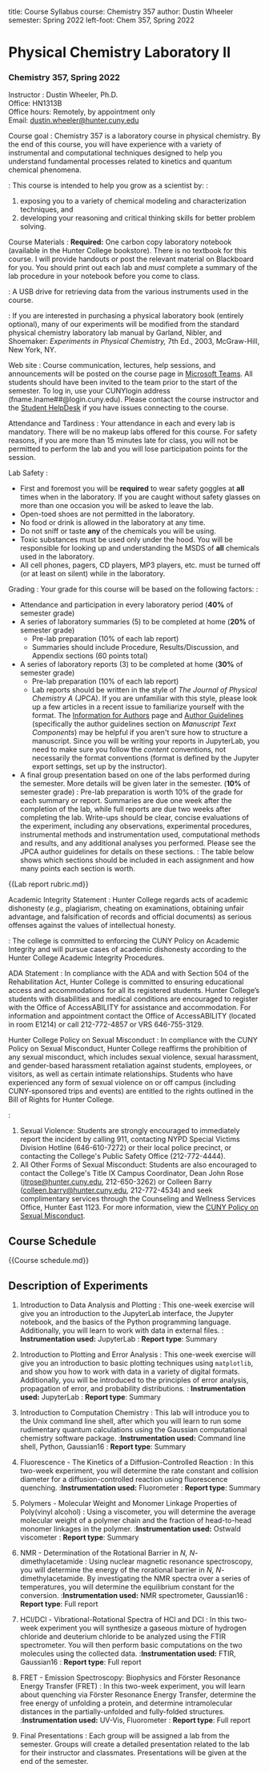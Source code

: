 title: Course Syllabus
course: Chemistry 357
author: Dustin Wheeler
semester: Spring 2022
left-foot: Chem 357, Spring 2022

# Physical Chemistry Laboratory II #

### Chemistry 357, Spring 2022 ###

Instructor
:
Dustin Wheeler, Ph.D.  
Office: HN1313B  
Office hours: Remotely, by appointment only  
Email: <dustin.wheeler@hunter.cuny.edu>

Course goal
: 
Chemistry 357 is a laboratory course in physical chemistry. By the end of this course, you will have experience with a  variety of instrumental and computational techniques designed to help you understand fundamental processes  related to kinetics and quantum chemical phenomena.  

: This course is intended to help you grow as a scientist by: 
: 
1. exposing you to a variety of chemical modeling and characterization techniques, and
2. developing your reasoning and critical thinking skills for better problem solving.

Course Materials
: 
**Required:** One carbon copy laboratory notebook (available in the Hunter College bookstore). 
There is no textbook for this course. I will provide handouts or post the relevant material on Blackboard for you. You should print out each lab and _must_ complete a summary of the lab procedure in your notebook before you come to class. 

:
A USB drive for retrieving data from the various instruments used in the course. 

: 
If you are interested in purchasing a physical laboratory book (entirely optional), many of our experiments will be modified from the standard physical chemistry laboratory lab manual by Garland, Nibler, and Shoemaker: _Experiments in Physical Chemistry,_ 7th Ed., 2003, McGraw-Hill, New York, NY.

Web site
: 
Course communication, lectures, help sessions, and announcements will be posted on the course page in [Microsoft Teams][ms-teams]. All students should have been invited to the team prior to the start of the semester. To log in, use your CUNYlogin address (fname.lname##@login.cuny.edu). Please contact the course instructor and the [Student HelpDesk](mailto:studenthelpdesk@hunter.cuny.edu) if you have issues connecting to the course. 
<!--Instructions on how to access the course website on Blackboard can be found on the [Hunter College BlackBoard Announcement page][bb-announce]. In addition to instructions for individual labs, announcements and additional resources will occasionally be posted on Blackboard. -->

Attendance and Tardiness
: 
Your attendance in each and every lab is mandatory. There will be no makeup labs offered for this course. For safety reasons, if you are more than 15 minutes late for class, you will not be permitted to perform the lab and you will lose participation points for the session. 

Lab Safety
:
- First and foremost you will be **required** to wear safety goggles at **all** times when in the laboratory. If you are caught without safety glasses on more than one occasion you will be asked to leave the lab.
- Open-toed shoes are not permitted in the laboratory.
- No food or drink is allowed in the laboratory at any time.
- Do not sniff or taste **any** of the chemicals you will be using.
- Toxic substances must be used only under the hood. You will be responsible for looking up and understanding the MSDS of **all** chemicals used in the laboratory.
- All cell phones, pagers, CD players, MP3 players, etc. must be turned off (or at least on silent) while in the laboratory.

Grading
: 
Your grade for this course will be based on the following factors:
: 
- Attendance and participation in every laboratory period (**40%** of semester grade)
- A series of laboratory summaries (5) to be completed at home (**20%** of semester grade)
	- Pre-lab preparation (10% of each lab report)
	- Summaries should include Procedure, Results/Discussion, and Appendix sections (60 points total)
- A series of laboratory reports (3) to be completed at home (**30%** of semester grade)
	- Pre-lab preparation (10% of each lab report)
	- Lab reports should be written in the style of *The Journal of Physical Chemistry A* (JPCA). If you are unfamiliar with this style, please look up a few articles in a recent issue to familiarize yourself with the format. The [Information for Authors][jpca-auth-info] page and [Author Guidelines][jpca-auth-guide] (specifically the author guidelines section on *Manuscript Text Components*) may be helpful if you aren't sure how to structure a manuscript. Since you will be writing your reports in JupyterLab, you need to make sure you follow the _content_ conventions, not necessarily the format conventions (format is defined by the Jupyter export settings, set up by the instructor). 
- A final group presentation based on one of the labs performed during the semester. More details will be given later in the semester. (**10%** of semester grade)
: 
Pre-lab preparation is worth 10% of the grade for each summary or report. Summaries are due one week after the completion of the lab, while full reports are due two weeks after completing the lab. Write-ups should be clear, concise evaluations of the experiment, including any observations, experimental procedures, instrumental methods and instrumentation used, computational methods and results, and any additional analyses you performed. Please see the JPCA author guidelines for details on these sections. 
:
The table below shows which sections should be included in each assignment and how many points each section is worth. 
<!--BREAK-->
{{Lab report rubric.md}}

<!--BREAK--> 

Academic Integrity Statement
: 
Hunter College regards acts of academic dishonesty (_e.g.,_ plagiarism, cheating on examinations, obtaining unfair advantage, and falsification of records and official documents) as serious offenses against the values of intellectual honesty. 

: 
The college is committed to enforcing the CUNY Policy on Academic Integrity and will pursue cases of academic dishonesty according to the Hunter College Academic Integrity Procedures.

ADA Statement
: 
In compliance with the ADA and with Section 504 of the Rehabilitation Act, Hunter College is committed to ensuring educational access and accommodations for all its registered students. Hunter College’s students with disabilities and medical conditions are encouraged to register with the Office of AccessABILITY for assistance and accommodation. For information and appointment contact the Office of AccessABILITY (located in room E1214) or call 212-772-4857 or VRS 646-755-3129.

Hunter College Policy on Sexual Misconduct
: 
In compliance with the CUNY Policy on Sexual Misconduct, Hunter College reaffirms the prohibition of any sexual misconduct, which includes sexual violence, sexual harassment, and gender-based harassment retaliation against students, employees, or visitors, as well as certain intimate relationships. Students who have experienced any form of sexual violence on or off campus (including CUNY-sponsored trips and events) are entitled to the rights outlined in the Bill of Rights for Hunter College.

: 
1. Sexual Violence: Students are strongly encouraged to immediately report the incident by calling 911, contacting NYPD Special Victims Division Hotline (646-610-7272) or their local police precinct, or contacting the College's Public Safety Office (212-772-4444).
2. All Other Forms of Sexual Misconduct: Students are also encouraged to contact the College's Title IX Campus Coordinator, Dean John Rose (<jtrose@hunter.cuny.edu>, 212-650-3262) or Colleen Barry (<colleen.barry@hunter.cuny.edu>, 212-772-4534) and seek complimentary services through the Counseling and Wellness Services Office, Hunter East 1123.  For more information, view the [CUNY Policy on Sexual Misconduct][cuny-harassment]. 

<!-- BREAK -->
## Course Schedule ##

{{Course schedule.md}}

<!--BREAK-->
## Description of Experiments ##

1.	Introduction to Data Analysis and Plotting 
: This one-week exercise will give you an introduction to the JupyterLab interface, the Jupyter notebook, and the basics of the Python programming language. Additionally, you  will learn to work with data in external files. 
: **Instrumentation used:** JupyterLab
: **Report type**: Summary

2.	Introduction to Plotting and Error Analysis 
: This one-week exercise will give you an introduction to basic plotting techniques using `matplotlib`, and show you how to work with data in a variety of digital formats.  Additionally, you will be introduced to the principles of error analysis, propagation of error, and probability distributions. 
: **Instrumentation used:** JupyterLab
: **Report type**: Summary

3.	Introduction to Computation Chemistry 
: This lab will introduce you to the Unix command line shell, after which you will learn to run some rudimentary quantum calculations using the Gaussian computational chemistry software package.
:**Instrumentation used:** Command line shell, Python, Gaussian16
: **Report type**: Summary

4.	Fluorescence - The Kinetics of a Diffusion-Controlled Reaction 
: In this two-week experiment, you will determine the rate constant and collision diameter for a diffusion-controlled reaction using fluorescence quenching.
:**Instrumentation used:** Fluorometer
: **Report type**: Summary

5.	Polymers - Molecular Weight and Monomer Linkage Properties of Poly(vinyl alcohol) 
: Using a viscometer, you will determine the average molecular weight of a polymer chain and the fraction of head-to-head monomer linkages in the polymer.
:**Instrumentation used:** Ostwald viscometer
: **Report type**: Summary

6.	NMR - Determination of the Rotational Barrier in *N, N*-dimethylacetamide 
: Using nuclear magnetic resonance spectroscopy, you will determine the energy of the rorational barrier in *N, N*-dimethylacetamide. By investigating the NMR spectra over a series of temperatures, you will determine the equilibrium constant for the conversion. 
:**Instrumentation used:** NMR spectrometer, Gaussian16
: **Report type**: Full report

<!--BREAK-->

7.	HCl/DCl - Vibrational-Rotational Spectra of HCl and DCl 
: In this two-week experiment you will synthesize a gaseous mixture of hydrogen chloride and deuterium chloride to be analyzed using the FTIR spectrometer. You will then perform basic computations on the two molecules using the collected data. 
:**Instrumentation used:** FTIR, Gaussian16
: **Report type**: Full report

8. FRET - Emission Spectroscopy: Biophysics and Förster Resonance Energy Transfer (FRET) 
: In this two-week experiment, you will learn about quenching via Förster Resonance Energy Transfer, determine the free energy of unfolding a protein, and determine intramolecular distances in the partially-unfolded and fully-folded structures. 
:**Instrumentation used:** UV-Vis, Fluorometer
: **Report type**: Full report

9.	Final Presentations
: Each group will be assigned a lab from the semester. Groups will create a detailed presentation related to the lab for their instructor and classmates. Presentations will be given at the end of the semester. 


[ms-teams]: https://www.microsoft.com/teams
[bb-announce]: http://bb.hunter.cuny.edu
[jpca-auth-info]: https://pubs.acs.org/page/jpcafh/submission/authors.html
[jpca-auth-guide]: https://publish.acs.org/publish/author_guidelines?coden=jpcafh
[cuny-harassment]: http://www.cuny.edu/about/administration/offices/la/Policy-on-Sexual-Misconduct-12-1-14-with-links.pdf